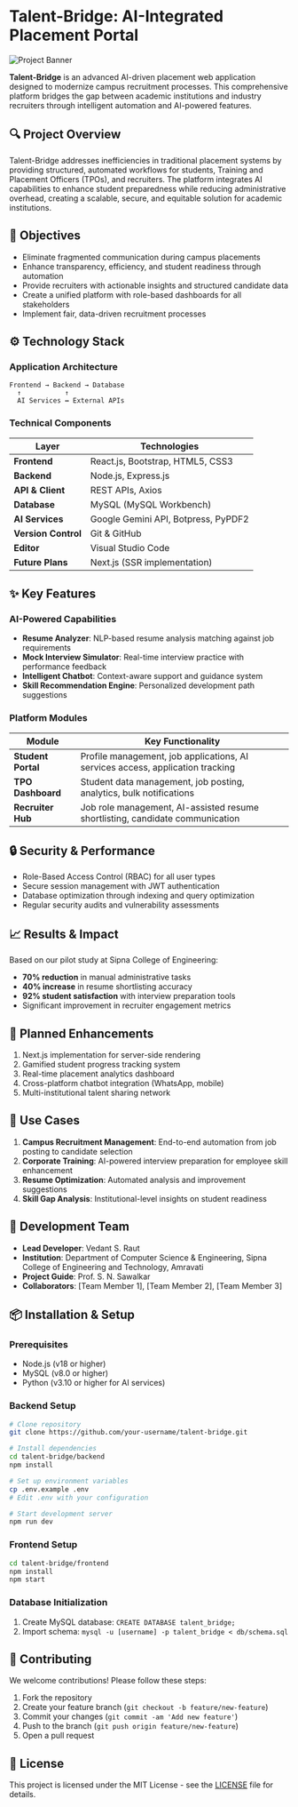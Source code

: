 # Talent-Bridge: AI-Integrated Placement Portal

![Project Banner](https://via.placeholder.com/1200x400?text=Talent-Bridge+AI-Placement+Portal) <!-- Replace with actual banner image -->

**Talent-Bridge** is an advanced AI-driven placement web application designed to modernize campus recruitment processes. This comprehensive platform bridges the gap between academic institutions and industry recruiters through intelligent automation and AI-powered features.

## 🔍 Project Overview

Talent-Bridge addresses inefficiencies in traditional placement systems by providing structured, automated workflows for students, Training and Placement Officers (TPOs), and recruiters. The platform integrates AI capabilities to enhance student preparedness while reducing administrative overhead, creating a scalable, secure, and equitable solution for academic institutions.

## 🎯 Objectives

- Eliminate fragmented communication during campus placements
- Enhance transparency, efficiency, and student readiness through automation
- Provide recruiters with actionable insights and structured candidate data
- Create a unified platform with role-based dashboards for all stakeholders
- Implement fair, data-driven recruitment processes

## ⚙️ Technology Stack

### Application Architecture
```
Frontend → Backend → Database
  ↑           ↑
  AI Services ↔ External APIs
```

### Technical Components
| Layer               | Technologies                          |
|---------------------|---------------------------------------|
| **Frontend**        | React.js, Bootstrap, HTML5, CSS3      |
| **Backend**         | Node.js, Express.js                   |
| **API & Client**    | REST APIs, Axios                      |
| **Database**        | MySQL (MySQL Workbench)               |
| **AI Services**     | Google Gemini API, Botpress, PyPDF2   |
| **Version Control** | Git & GitHub                          |
| **Editor**          | Visual Studio Code                    |
| **Future Plans**    | Next.js (SSR implementation)          |

## ✨ Key Features

### AI-Powered Capabilities
- **Resume Analyzer**: NLP-based resume analysis matching against job requirements
- **Mock Interview Simulator**: Real-time interview practice with performance feedback
- **Intelligent Chatbot**: Context-aware support and guidance system
- **Skill Recommendation Engine**: Personalized development path suggestions

### Platform Modules
| Module               | Key Functionality                                                                 |
|----------------------|-----------------------------------------------------------------------------------|
| **Student Portal**   | Profile management, job applications, AI services access, application tracking    |
| **TPO Dashboard**    | Student data management, job posting, analytics, bulk notifications               |
| **Recruiter Hub**    | Job role management, AI-assisted resume shortlisting, candidate communication     |

## 🔒 Security & Performance
- Role-Based Access Control (RBAC) for all user types
- Secure session management with JWT authentication
- Database optimization through indexing and query optimization
- Regular security audits and vulnerability assessments

## 📈 Results & Impact
Based on our pilot study at Sipna College of Engineering:
- **70% reduction** in manual administrative tasks
- **40% increase** in resume shortlisting accuracy
- **92% student satisfaction** with interview preparation tools
- Significant improvement in recruiter engagement metrics

## 🚀 Planned Enhancements
1. Next.js implementation for server-side rendering
2. Gamified student progress tracking system
3. Real-time placement analytics dashboard
4. Cross-platform chatbot integration (WhatsApp, mobile)
5. Multi-institutional talent sharing network

## 🧪 Use Cases
1. **Campus Recruitment Management**: End-to-end automation from job posting to candidate selection
2. **Corporate Training**: AI-powered interview preparation for employee skill enhancement
3. **Resume Optimization**: Automated analysis and improvement suggestions
4. **Skill Gap Analysis**: Institutional-level insights on student readiness

## 👥 Development Team
- **Lead Developer**: Vedant S. Raut
- **Institution**: Department of Computer Science & Engineering, Sipna College of Engineering and Technology, Amravati
- **Project Guide**: Prof. S. N. Sawalkar
- **Collaborators**: [Team Member 1], [Team Member 2], [Team Member 3]

## 📦 Installation & Setup

### Prerequisites
- Node.js (v18 or higher)
- MySQL (v8.0 or higher)
- Python (v3.10 or higher for AI services)

### Backend Setup
```bash
# Clone repository
git clone https://github.com/your-username/talent-bridge.git

# Install dependencies
cd talent-bridge/backend
npm install

# Set up environment variables
cp .env.example .env
# Edit .env with your configuration

# Start development server
npm run dev
```

### Frontend Setup
```bash
cd talent-bridge/frontend
npm install
npm start
```

### Database Initialization
1. Create MySQL database: `CREATE DATABASE talent_bridge;`
2. Import schema: `mysql -u [username] -p talent_bridge < db/schema.sql`

## 🤝 Contributing
We welcome contributions! Please follow these steps:
1. Fork the repository
2. Create your feature branch (`git checkout -b feature/new-feature`)
3. Commit your changes (`git commit -am 'Add new feature'`)
4. Push to the branch (`git push origin feature/new-feature`)
5. Open a pull request

## 📄 License
This project is licensed under the MIT License - see the [LICENSE](LICENSE) file for details.
